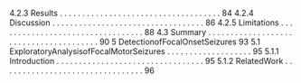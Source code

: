 4.2.3 Results . . . . . . . . . . . . . . . . . . . . . . . . . . . . . . . . . . . . 84
4.2.4 Discussion . . . . . . . . . . . . . . . . . . . . . . . . . . . . . . . . . . 86
4.2.5 Limitations . . . . . . . . . . . . . . . . . . . . . . . . . . . . . . . . . 88
4.3 Summary . . . . . . . . . . . . . . . . . . . . . . . . . . . . . . . . . . . . . . . 90
5 DetectionofFocalOnsetSeizures 93
5.1 ExploratoryAnalysisofFocalMotorSeizures . . . . . . . . . . . . . . . . . . . 95
5.1.1 Introduction . . . . . . . . . . . . . . . . . . . . . . . . . . . . . . . . . 95
5.1.2 RelatedWork . . . . . . . . . . . . . . . . . . . . . . . . . . . . . . . . 96